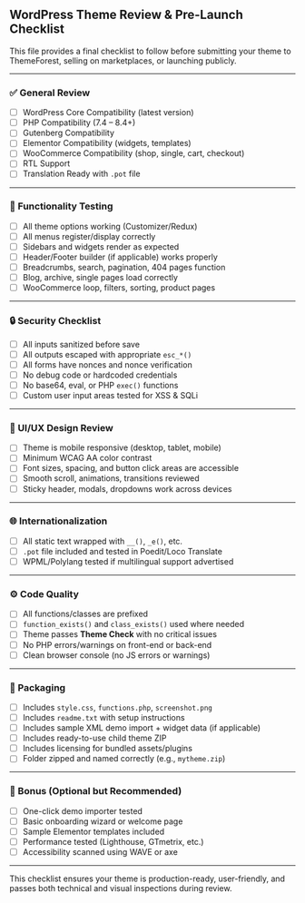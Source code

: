 ## WordPress Theme Review & Pre-Launch Checklist

This file provides a final checklist to follow before submitting your theme to ThemeForest, selling on marketplaces, or launching publicly.

---

### ✅ General Review

* [ ] WordPress Core Compatibility (latest version)
* [ ] PHP Compatibility (7.4 – 8.4+)
* [ ] Gutenberg Compatibility
* [ ] Elementor Compatibility (widgets, templates)
* [ ] WooCommerce Compatibility (shop, single, cart, checkout)
* [ ] RTL Support
* [ ] Translation Ready with `.pot` file

---

### 🧪 Functionality Testing

* [ ] All theme options working (Customizer/Redux)
* [ ] All menus register/display correctly
* [ ] Sidebars and widgets render as expected
* [ ] Header/Footer builder (if applicable) works properly
* [ ] Breadcrumbs, search, pagination, 404 pages function
* [ ] Blog, archive, single pages load correctly
* [ ] WooCommerce loop, filters, sorting, product pages

---

### 🔒 Security Checklist

* [ ] All inputs sanitized before save
* [ ] All outputs escaped with appropriate `esc_*()`
* [ ] All forms have nonces and nonce verification
* [ ] No debug code or hardcoded credentials
* [ ] No base64, eval, or PHP `exec()` functions
* [ ] Custom user input areas tested for XSS & SQLi

---

### 🎨 UI/UX Design Review

* [ ] Theme is mobile responsive (desktop, tablet, mobile)
* [ ] Minimum WCAG AA color contrast
* [ ] Font sizes, spacing, and button click areas are accessible
* [ ] Smooth scroll, animations, transitions reviewed
* [ ] Sticky header, modals, dropdowns work across devices

---

### 🌐 Internationalization

* [ ] All static text wrapped with `__()`, `_e()`, etc.
* [ ] `.pot` file included and tested in Poedit/Loco Translate
* [ ] WPML/Polylang tested if multilingual support advertised

---

### ⚙️ Code Quality

* [ ] All functions/classes are prefixed
* [ ] `function_exists()` and `class_exists()` used where needed
* [ ] Theme passes **Theme Check** with no critical issues
* [ ] No PHP errors/warnings on front-end or back-end
* [ ] Clean browser console (no JS errors or warnings)

---

### 📁 Packaging

* [ ] Includes `style.css`, `functions.php`, `screenshot.png`
* [ ] Includes `readme.txt` with setup instructions
* [ ] Includes sample XML demo import + widget data (if applicable)
* [ ] Includes ready-to-use child theme ZIP
* [ ] Includes licensing for bundled assets/plugins
* [ ] Folder zipped and named correctly (e.g., `mytheme.zip`)

---

### 🧰 Bonus (Optional but Recommended)

* [ ] One-click demo importer tested
* [ ] Basic onboarding wizard or welcome page
* [ ] Sample Elementor templates included
* [ ] Performance tested (Lighthouse, GTmetrix, etc.)
* [ ] Accessibility scanned using WAVE or axe

---

This checklist ensures your theme is production-ready, user-friendly, and passes both technical and visual inspections during review.
